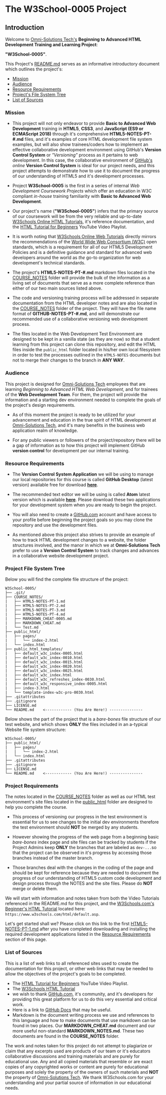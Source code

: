
# The W3School-0005 Project

## Introduction

Welcome to [Omni-Solutions Tech's](https://www.omni-solutions-tech.com/) **Beginning to Advanced HTML Development Training and Learning Project**:

**"W3School-0005"**.

This Project's [README.md](https://github.com/AdamRj-765/W3School-0005/blob/master/README.md) serves as an informative introductory document which outlines the project's:

* [Mission](#mission)
* [Audience](#audience)
* [Resource Requirements](#resource-requirements)
* [Project's File System Tree](#-development-file-system-tree)
* [List of Sources](#list-of-sources)


### Mission

* This project will not only endeavor to provide **Basic to Advanced Web Development** training in **HTML5**, **CSS3**, and **JavaScript (ES9 or ECMAScript 2018)** through it's comprehensive **HTML5-NOTES-PT-#.md** files, and it's examples of core HTML development file system examples, but will also show trainees/coders how to implement an effective collaborative development environment using GitHub's **Version Control System** or *"Versioning"* process as it pertains to web development. In this case, the collaborative environment of [GitHub's](https://github.com/) *online* **Version Control System** is ideal for our project needs, and this project attempts to demonstrate how to use it to document the progress of our understanding of HTML5 and it's development processes.

* Project **W3School-0005** is the first in a series of internal *Web Development Coursework Projects* which offer an education in W3C compliant *in-house* training familiarity with **Basic to Advanced Web Development**.

* Our project's name (**"W3School-0005"**) infers that the primary source of our coursework will be from the very reliable and up-to-date [W3Schools Online HTML Tutorials](https://www.w3schools.com/html/html_intro.asp), it's reference documentation, and the [HTML Tutorial for Beginners](https://www.youtube.com/playlist?list=PLr6-GrHUlVf_ZNmuQSXdS197Oyr1L9sPB) YouTube Video Playlist.

* It is worth noting that [W3Schools Online Web Tutorials](https://w3schools.com) directly mirrors the recommendations of the [World Wide Web Consortium (W3C)](https://www.w3.org/) open standards, which is a requirement for all of our HTML5 Development Policies and is a definitive guidance and standard for advanced web developers around the world as *the* go-to organization for web development's technical standards.

* The project's **HTML5-NOTES-PT-#.md** markdown files located in the [COURSE_NOTES](https://github.com/AdamRj-765/W3School-0005/tree/master/COURSE_NOTES) folder will provide the bulk of the information as a living set of documents that serve as a more complete reference than either of our two main sources listed above.

* The code and versioning training process will be addressed in separate documentation from the HTML developer notes and are also located in the [COURSE_NOTES](https://github.com/AdamRj-765/W3School-0005/tree/master/COURSE_NOTES) folder of the project. They will have the file name format of **GITHUB-NOTES-PT-#.md**, and will demonstrate our recommended use of a collaborative versioning web development process.

* The files located in the Web Development Test Environment are designed to be kept in a vanilla state (as they are now) so that a student learning from this project can clone this repository, and edit the HTML files inside the `public_html` folder located in his/her own local filesystem in order to test the processes outlined in the `HTML5-NOTES` documents but not to merge their changes to the branch in **ANY WAY**.


### Audience

This project is designed for [Omni-Solutions Tech](https://www.omni-solutions-tech.com/) employees that are learning *Beginning to Advanced HTML Web Development*, and for trainees of the **Web Development Team**. For them, the project will provide the information and a starting dev environment needed to complete the goals of the project's design requirements.

* As of this moment the project is ready to be utilized for your advancement and education in the true spirit of HTML development at [Omni-Solutions Tech](https://www.omni-solutions-tech.com/), and it's many benefits in the business web application realm of knowledge.

* For any public viewers or followers of the project/repository there will be a gap of information as to how this project will implement GitHub **version control** for development per our internal training.





### Resource Requirements

* The **Version Control System Application** we will be using to manage our local repositories for this course is called **GitHub Desktop** (latest version) available free for download **[here](https://desktop.github.com/)**.
* The recommended text editor we will be using is called **Atom** latest version which is available **[here](https://atom.io/)**. Please download these two applications for your development system when you are ready to begin the project.
* You will also need to create a [GitHub.com](https://github.com/) account and have access to your profile before beginning the project goals so you may clone the repository and use the development files.

* As mentioned above this project also strives to provide an example of how to track HTML development changes to a website, the folder structures involved, and the manor in which we at **Omni-Solutions Tech** prefer to use a **Version Control System** to track changes and advances in a collaborative website development project.


### Project File System Tree

Below you will find the complete file structure of the project:
```
W3School-0005/
├── .git/
├── COURSE_NOTES/
|   ├── HTML5-NOTES-PT-1.md
|   ├── HTML5-NOTES-PT-2.md
|   ├── HTML5-NOTES-PT-3.md
|   ├── HTML5-NOTES-PT-4.md
|   ├── MARKDOWN_CHEAT-0005.md
|   ├── MARKDOWN_CHEAT.md
|   └── Test.md
├── public_html/
|   ├── pages/
|   |   └── index-2.html
|   └── index.html
├── public_html_templates/
|   ├── default_w3c_index-0005.html
|   ├── default_w3c_index-0010.html
|   ├── default_w3c_index-0015.html
|   ├── default_w3c_index-0020.html
|   ├── default_w3c_index-0025.html
|   ├── default_w3c_index.html
|   ├── default_w3c_refreshes_index-0030.html
|   ├── default_w3c_responsive_index-0005.html
|   ├── index-3.html
|   └── template-index-w3c-pro-0030.html
├── .gitattributes
├── .gitignore
├── LICENSE.md
└── README.md    <------------ (You Are Here!) ---------------
```

Below shows the part of the project that is a *bare-bones* file structure of our test website, and which shows **ONLY** the files included in an a-typical Website file system structure:

```
W3School-0005/
├── public_html/
|   ├── pages/
|   |   └── index-2.html
|   └── index.html
├── .gitattributes
├── .gitignore
├── LICENSE.md
└── README.md    <------------ (You Are Here!) ---------------
```


### Project Requirements

The notes located in the [COURSE_NOTES](https://github.com/AdamRj-765/W3School-0005/tree/master/COURSE_NOTES) folder as well as our HTML test environment's site files located in the [public_html](https://github.com/AdamRj-765/W3School-0005/tree/master/public_html) folder are designed to help you complete the course.

* This process of versioning our progress in the test environment is essential for us to see changes to the initial dev environments therefore the test environment should **NOT** be merged by any students.

* However showing the progress of the web page from a beginning basic *bare-bones* index page and site files can be tracked by students if the Project Admins keep **ONLY** the branches that are labeled as `dev-...`so that the project can be observed in it's progress by accessing those branches instead of the master branch.

* Those branches deal with the changes in the coding of the page and should be kept for reference because they are needed to document the progress of our understanding of HTML5 custom code development and design process through the NOTES and the site files. Please do **NOT** merge or delete them.


We will start with information and notes taken from both the Video Tutorials referenced in the README.md for this project, and the [W3Schools.com's Beginner's HTML Tutorial](https://www.w3schools.com/html/default.asp) located here: `https://www.w3schools.com/html/default.asp`.


Let's get started shall we?  Please click on this link to the first [HTML5-NOTES-PT-1.md](https://github.com/AdamRj-765/W3School-0005/blob/master/COURSE_NOTES/HTML5-NOTES-PT-1.md) after you have completed downloading and installing the required development applications listed in the [Resource Requirements](#resource-requirements) section of this page.


### List of Sources

This is a list of web links to all referenced sites used to create the documentation for this project, or other web links that may be needed to allow the objectives of the project's goals to be completed.

* The [HTML Tutorial for Beginners](https://www.youtube.com/playlist?list=PLr6-GrHUlVf_ZNmuQSXdS197Oyr1L9sPB) YouTube Video Playlist.
* The [W3Schools HTML Tutorial](https://www.w3schools.com/html/html_intro.asp)
* we wish to thank [GitHub.com](https://github.com), it's community, and it's developers for providing this great platform for us to do this very essential and critical work.
* Here is a link to [GitHub Docs](https://docs.github.com/en) that may be useful.
* Markdown is the document writing process we use and references to this language and how to make documents that use markdown can be found in two places. Our **MARKDOWN_CHEAT.md** document and our more useful non-standard **MARKDOWN_NOTES.md**. These two documents are found in the **COURSE_NOTES** folder.

The work and notes taken for this project do not attempt to plagiarize or claim that any excerpts used are products of our team or it's educators collaborative discussions and training materials and are purely for educational use. Any and all copied materials that resemble or are exact copies of any copyrighted works or content are purely for educational purposes and solely the property of the owners of such materials and **NOT** the property of [Omni-Solutions Tech](https://www.omni-solutions-tech.com/). We thank W3Schools.com for your understanding and your partial source of information in our educational needs.
